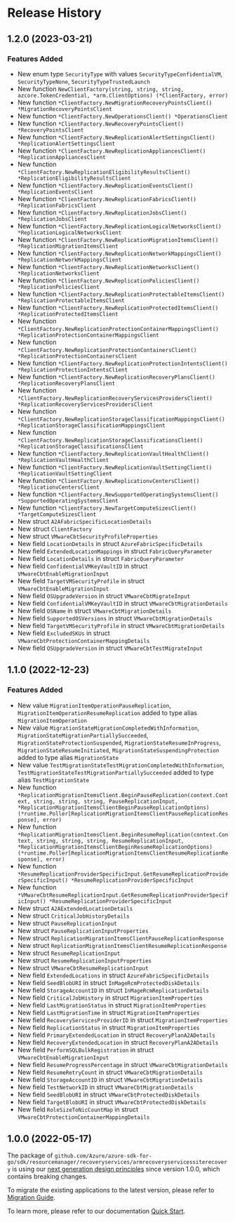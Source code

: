 # Release History

## 1.2.0 (2023-03-21)
### Features Added

- New enum type `SecurityType` with values `SecurityTypeConfidentialVM`, `SecurityTypeNone`, `SecurityTypeTrustedLaunch`
- New function `NewClientFactory(string, string, string, azcore.TokenCredential, *arm.ClientOptions) (*ClientFactory, error)`
- New function `*ClientFactory.NewMigrationRecoveryPointsClient() *MigrationRecoveryPointsClient`
- New function `*ClientFactory.NewOperationsClient() *OperationsClient`
- New function `*ClientFactory.NewRecoveryPointsClient() *RecoveryPointsClient`
- New function `*ClientFactory.NewReplicationAlertSettingsClient() *ReplicationAlertSettingsClient`
- New function `*ClientFactory.NewReplicationAppliancesClient() *ReplicationAppliancesClient`
- New function `*ClientFactory.NewReplicationEligibilityResultsClient() *ReplicationEligibilityResultsClient`
- New function `*ClientFactory.NewReplicationEventsClient() *ReplicationEventsClient`
- New function `*ClientFactory.NewReplicationFabricsClient() *ReplicationFabricsClient`
- New function `*ClientFactory.NewReplicationJobsClient() *ReplicationJobsClient`
- New function `*ClientFactory.NewReplicationLogicalNetworksClient() *ReplicationLogicalNetworksClient`
- New function `*ClientFactory.NewReplicationMigrationItemsClient() *ReplicationMigrationItemsClient`
- New function `*ClientFactory.NewReplicationNetworkMappingsClient() *ReplicationNetworkMappingsClient`
- New function `*ClientFactory.NewReplicationNetworksClient() *ReplicationNetworksClient`
- New function `*ClientFactory.NewReplicationPoliciesClient() *ReplicationPoliciesClient`
- New function `*ClientFactory.NewReplicationProtectableItemsClient() *ReplicationProtectableItemsClient`
- New function `*ClientFactory.NewReplicationProtectedItemsClient() *ReplicationProtectedItemsClient`
- New function `*ClientFactory.NewReplicationProtectionContainerMappingsClient() *ReplicationProtectionContainerMappingsClient`
- New function `*ClientFactory.NewReplicationProtectionContainersClient() *ReplicationProtectionContainersClient`
- New function `*ClientFactory.NewReplicationProtectionIntentsClient() *ReplicationProtectionIntentsClient`
- New function `*ClientFactory.NewReplicationRecoveryPlansClient() *ReplicationRecoveryPlansClient`
- New function `*ClientFactory.NewReplicationRecoveryServicesProvidersClient() *ReplicationRecoveryServicesProvidersClient`
- New function `*ClientFactory.NewReplicationStorageClassificationMappingsClient() *ReplicationStorageClassificationMappingsClient`
- New function `*ClientFactory.NewReplicationStorageClassificationsClient() *ReplicationStorageClassificationsClient`
- New function `*ClientFactory.NewReplicationVaultHealthClient() *ReplicationVaultHealthClient`
- New function `*ClientFactory.NewReplicationVaultSettingClient() *ReplicationVaultSettingClient`
- New function `*ClientFactory.NewReplicationvCentersClient() *ReplicationvCentersClient`
- New function `*ClientFactory.NewSupportedOperatingSystemsClient() *SupportedOperatingSystemsClient`
- New function `*ClientFactory.NewTargetComputeSizesClient() *TargetComputeSizesClient`
- New struct `A2AFabricSpecificLocationDetails`
- New struct `ClientFactory`
- New struct `VMwareCbtSecurityProfileProperties`
- New field `LocationDetails` in struct `AzureFabricSpecificDetails`
- New field `ExtendedLocationMappings` in struct `FabricQueryParameter`
- New field `LocationDetails` in struct `FabricQueryParameter`
- New field `ConfidentialVMKeyVaultID` in struct `VMwareCbtEnableMigrationInput`
- New field `TargetVMSecurityProfile` in struct `VMwareCbtEnableMigrationInput`
- New field `OSUpgradeVersion` in struct `VMwareCbtMigrateInput`
- New field `ConfidentialVMKeyVaultID` in struct `VMwareCbtMigrationDetails`
- New field `OSName` in struct `VMwareCbtMigrationDetails`
- New field `SupportedOSVersions` in struct `VMwareCbtMigrationDetails`
- New field `TargetVMSecurityProfile` in struct `VMwareCbtMigrationDetails`
- New field `ExcludedSKUs` in struct `VMwareCbtProtectionContainerMappingDetails`
- New field `OSUpgradeVersion` in struct `VMwareCbtTestMigrateInput`


## 1.1.0 (2022-12-23)
### Features Added

- New value `MigrationItemOperationPauseReplication`, `MigrationItemOperationResumeReplication` added to type alias `MigrationItemOperation`
- New value `MigrationStateMigrationCompletedWithInformation`, `MigrationStateMigrationPartiallySucceeded`, `MigrationStateProtectionSuspended`, `MigrationStateResumeInProgress`, `MigrationStateResumeInitiated`, `MigrationStateSuspendingProtection` added to type alias `MigrationState`
- New value `TestMigrationStateTestMigrationCompletedWithInformation`, `TestMigrationStateTestMigrationPartiallySucceeded` added to type alias `TestMigrationState`
- New function `*ReplicationMigrationItemsClient.BeginPauseReplication(context.Context, string, string, string, PauseReplicationInput, *ReplicationMigrationItemsClientBeginPauseReplicationOptions) (*runtime.Poller[ReplicationMigrationItemsClientPauseReplicationResponse], error)`
- New function `*ReplicationMigrationItemsClient.BeginResumeReplication(context.Context, string, string, string, ResumeReplicationInput, *ReplicationMigrationItemsClientBeginResumeReplicationOptions) (*runtime.Poller[ReplicationMigrationItemsClientResumeReplicationResponse], error)`
- New function `*ResumeReplicationProviderSpecificInput.GetResumeReplicationProviderSpecificInput() *ResumeReplicationProviderSpecificInput`
- New function `*VMwareCbtResumeReplicationInput.GetResumeReplicationProviderSpecificInput() *ResumeReplicationProviderSpecificInput`
- New struct `A2AExtendedLocationDetails`
- New struct `CriticalJobHistoryDetails`
- New struct `PauseReplicationInput`
- New struct `PauseReplicationInputProperties`
- New struct `ReplicationMigrationItemsClientPauseReplicationResponse`
- New struct `ReplicationMigrationItemsClientResumeReplicationResponse`
- New struct `ResumeReplicationInput`
- New struct `ResumeReplicationInputProperties`
- New struct `VMwareCbtResumeReplicationInput`
- New field `ExtendedLocations` in struct `AzureFabricSpecificDetails`
- New field `SeedBlobURI` in struct `InMageRcmProtectedDiskDetails`
- New field `StorageAccountID` in struct `InMageRcmReplicationDetails`
- New field `CriticalJobHistory` in struct `MigrationItemProperties`
- New field `LastMigrationStatus` in struct `MigrationItemProperties`
- New field `LastMigrationTime` in struct `MigrationItemProperties`
- New field `RecoveryServicesProviderID` in struct `MigrationItemProperties`
- New field `ReplicationStatus` in struct `MigrationItemProperties`
- New field `PrimaryExtendedLocation` in struct `RecoveryPlanA2ADetails`
- New field `RecoveryExtendedLocation` in struct `RecoveryPlanA2ADetails`
- New field `PerformSQLBulkRegistration` in struct `VMwareCbtEnableMigrationInput`
- New field `ResumeProgressPercentage` in struct `VMwareCbtMigrationDetails`
- New field `ResumeRetryCount` in struct `VMwareCbtMigrationDetails`
- New field `StorageAccountID` in struct `VMwareCbtMigrationDetails`
- New field `TestNetworkID` in struct `VMwareCbtMigrationDetails`
- New field `SeedBlobURI` in struct `VMwareCbtProtectedDiskDetails`
- New field `TargetBlobURI` in struct `VMwareCbtProtectedDiskDetails`
- New field `RoleSizeToNicCountMap` in struct `VMwareCbtProtectionContainerMappingDetails`


## 1.0.0 (2022-05-17)

The package of `github.com/Azure/azure-sdk-for-go/sdk/resourcemanager/recoveryservices/armrecoveryservicessiterecovery` is using our [next generation design principles](https://azure.github.io/azure-sdk/general_introduction.html) since version 1.0.0, which contains breaking changes.

To migrate the existing applications to the latest version, please refer to [Migration Guide](https://aka.ms/azsdk/go/mgmt/migration).

To learn more, please refer to our documentation [Quick Start](https://aka.ms/azsdk/go/mgmt).